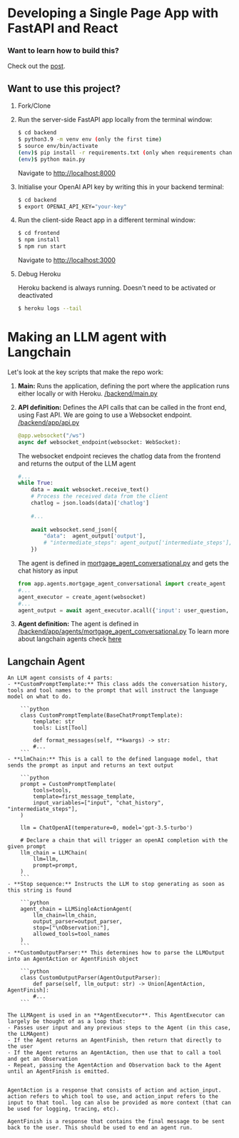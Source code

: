 # Developing a Single Page App with FastAPI and React

### Want to learn how to build this?

Check out the [post](https://testdriven.io/blog/fastapi-react/).

## Want to use this project?

1. Fork/Clone

2. Run the server-side FastAPI app locally from the terminal window:

    ```sh
    $ cd backend
    $ python3.9 -m venv env (only the first time)
    $ source env/bin/activate
    (env)$ pip install -r requirements.txt (only when requirements change)
    (env)$ python main.py
    ```

    Navigate to [http://localhost:8000](http://localhost:8000)

3. Initialise your OpenAI API key by writing this in your backend terminal:

    ```sh
    $ cd backend
    $ export OPENAI_API_KEY="your-key"
    ```

4. Run the client-side React app in a different terminal window:

    ```sh
    $ cd frontend
    $ npm install
    $ npm run start
    ```

    Navigate to [http://localhost:3000](http://localhost:3000)

5. Debug Heroku

    Heroku backend is always running. Doesn't need to be activated or deactivated

    ```sh
    $ heroku logs --tail
    ```
    
 
 
# Making an LLM agent with Langchain

Let's look at the key scripts that make the repo work:

1. **Main:** Runs the application, defining the port where the application runs either locally or with Heroku.
    [/backend/main.py](https://github.com/artgomad/fast-api-backend-for-framer/blob/main/backend/main.py)

2. **API definition:** Defines the API calls that can be called in the front end, using Fast API. We are going to use a Websocket endpoint.
    [/backend/app/api.py](https://github.com/artgomad/fast-api-backend-for-framer/blob/main/backend/app/api.py)
    ```python
    @app.websocket("/ws")
    async def websocket_endpoint(websocket: WebSocket):
    ```
    The websocket endpoint recieves the chatlog data from the frontend and returns the output of the LLM agent
    ```python
    #...
    while True:
        data = await websocket.receive_text()
        # Process the received data from the client
        chatlog = json.loads(data)['chatlog']
        
        #...
        
        await websocket.send_json({
            "data":  agent_output['output'],
            # "intermediate_steps": agent_output['intermediate_steps'],
        })
    ```
    
    The agent is defined in [mortgage_agent_conversational.py](https://github.com/artgomad/fast-api-backend-for-framer/blob/main/backend/app/agents/mortgage_agent_conversational.py) and gets the chat history as input
    
    ```python
    from app.agents.mortgage_agent_conversational import create_agent
    #...
    agent_executor = create_agent(websocket)
    #...
    agent_output = await agent_executor.acall({'input': user_question, 'chat_history': chatlog_strings})
    ```
    
3. **Agent definition:** The agent is defined in
    [/backend/app/agents/mortgage_agent_conversational.py](https://github.com/artgomad/fast-api-backend-for-framer/blob/main/backend/app/agents/mortgage_agent_conversational.py)
    To learn more about langchain agents check [here](https://python.langchain.com/en/latest/modules/agents/agents/custom_llm_agent.html)
    
 ## Langchain Agent
 
    An LLM agent consists of 4 parts:
    - **CustomPromptTemplate:** This class adds the conversation history, tools and tool names to the prompt that will instruct the language model on what to do. 
    
        ```python
        class CustomPromptTemplate(BaseChatPromptTemplate):
            template: str
            tools: List[Tool]
        
            def format_messages(self, **kwargs) -> str:
            #...
        ```
    - **LlmChain:** This is a call to the defined language model, that sends the prompt as input and returns an text output
    
        ```python
        prompt = CustomPromptTemplate(
            tools=tools,
            template=first_message_template,
            input_variables=["input", "chat_history", "intermediate_steps"],
        )

        llm = ChatOpenAI(temperature=0, model='gpt-3.5-turbo')

        # Declare a chain that will trigger an openAI completion with the given prompt
        llm_chain = LLMChain(
            llm=llm,
            prompt=prompt,
        )
        ```
    - **Stop sequence:** Instructs the LLM to stop generating as soon as this string is found

        ```python
        agent_chain = LLMSingleActionAgent(
            llm_chain=llm_chain,
            output_parser=output_parser,
            stop=["\nObservation:"],
            allowed_tools=tool_names
        )
        ```
    - **CustomOutputParser:** This determines how to parse the LLMOutput into an AgentAction or AgentFinish object

        ```python
        class CustomOutputParser(AgentOutputParser):
            def parse(self, llm_output: str) -> Union[AgentAction, AgentFinish]:
            #...
        ```

    The LLMAgent is used in an **AgentExecutor**. This AgentExecutor can largely be thought of as a loop that:
    - Passes user input and any previous steps to the Agent (in this case, the LLMAgent)
    - If the Agent returns an AgentFinish, then return that directly to the user
    - If the Agent returns an AgentAction, then use that to call a tool and get an Observation
    - Repeat, passing the AgentAction and Observation back to the Agent until an AgentFinish is emitted.


    AgentAction is a response that consists of action and action_input. action refers to which tool to use, and action_input refers to the input to that tool. log can also be provided as more context (that can be used for logging, tracing, etc).

    AgentFinish is a response that contains the final message to be sent back to the user. This should be used to end an agent run.
